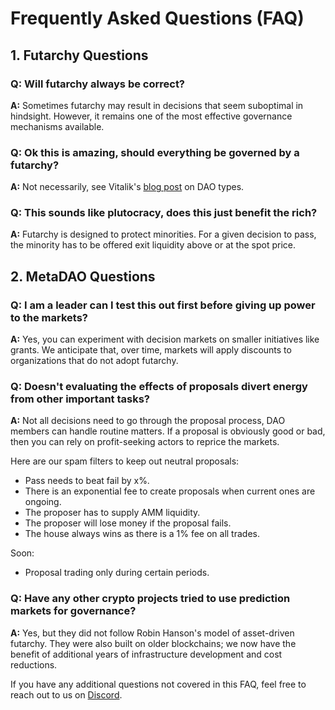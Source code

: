 # Frequently Asked Questions (FAQ)

## 1. Futarchy Questions

### Q: Will futarchy always be correct?
**A:** Sometimes futarchy may result in decisions that seem suboptimal in hindsight. However, it remains one of the most effective governance mechanisms available.

### Q: Ok this is amazing, should everything be governed by a futarchy?
**A:** Not necessarily, see Vitalik's [blog post](https://vitalik.eth.limo/general/2022/09/20/daos.html) on DAO types.

### Q: This sounds like plutocracy, does this just benefit the rich?
**A:** Futarchy is designed to protect minorities. For a given decision to pass, the minority has to be offered exit liquidity above or at the spot price.

## 2. MetaDAO Questions

### Q: I am a leader can I test this out first before giving up power to the markets?
**A:** Yes, you can experiment with decision markets on smaller initiatives like grants. We anticipate that, over time, markets will apply discounts to organizations that do not adopt futarchy.

### Q: Doesn't evaluating the effects of proposals divert energy from other important tasks?
**A:** Not all decisions need to go through the proposal process, DAO members can handle routine matters. If a proposal is obviously good or bad, then you can rely on profit-seeking actors to reprice the markets.

Here are our spam filters to keep out neutral proposals:
- Pass needs to beat fail by x%.
- There is an exponential fee to create proposals when current ones are ongoing.
- The proposer has to supply AMM liquidity.
- The proposer will lose money if the proposal fails.
- The house always wins as there is a 1% fee on all trades.

Soon:
- Proposal trading only during certain periods.

### Q: Have any other crypto projects tried to use prediction markets for governance?
**A:** Yes, but they did not follow Robin Hanson's model of asset-driven futarchy. They were also built on older blockchains; we now have the benefit of additional years of infrastructure development and cost reductions.

If you have any additional questions not covered in this FAQ, feel free to reach out to us on [Discord](https://discord.com/invite/metadao).

